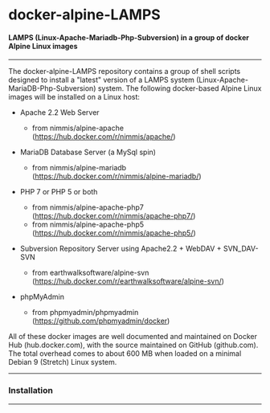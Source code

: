 # docker-alpine-LAMPS
#### LAMPS (Linux-Apache-Mariadb-Php-Subversion) in a group of docker Alpine Linux images

____

The docker-alpine-LAMPS repository contains a group of shell scripts designed to install a "latest" version of a LAMPS system (Linux-Apache-MariaDB-Php-Subversion) system.  The following docker-based Alpine Linux images will be installed on a Linux host:

  - Apache 2.2 Web Server
    + from nimmis/alpine-apache (https://hub.docker.com/r/nimmis/apache/)  
  
  - MariaDB Database Server (a MySql spin)
    + from nimmis/alpine-mariadb (https://hub.docker.com/r/nimmis/alpine-mariadb/)
    
  - PHP 7 or PHP 5 or both
    + from nimmis/alpine-apache-php7 (https://hub.docker.com/r/nimmis/apache-php7/)
    + from nimmis/alpine-apache-php5 (https://hub.docker.com/r/nimmis/apache-php5/)

  - Subversion Repository Server using Apache2.2 + WebDAV + SVN_DAV-SVN
    + from earthwalksoftware/alpine-svn (https://hub.docker.com/r/earthwalksoftware/alpine-svn/)

  - phpMyAdmin
    + from phpmyadmin/phpmyadmin (https://github.com/phpmyadmin/docker)

All of these docker images are well documented and maintained on Docker Hub (hub.docker.com), with the source maintained on GitHub (github.com).  The total overhead comes to about 600 MB when loaded on a minimal Debian 9 (Stretch) Linux system.
___

### Installation


___
